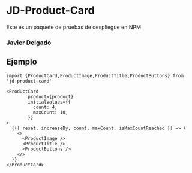 # JD-Product-Card

Este es un paquete de pruebas de despliegue en NPM

### Javier Delgado

## Ejemplo

```
import {ProductCard,ProductImage,ProductTitle,ProductButtons} from 'jd-product-card'
```

```
<ProductCard
        product={product}
        initialValues={{
          count: 4,
          maxCount: 10,
        }}
>
  {({ reset, increaseBy, count, maxCount, isMaxCountReached }) => (
    <>
      <ProductImage />
      <ProductTitle />
      <ProductButtons />
    </>
  )}
</ProductCard>
```
